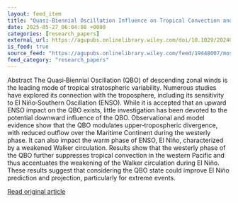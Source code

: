 ```yaml
---
layout: feed_item
title: "Quasi‐Biennial Oscillation Influence on Tropical Convection and El Niño Variability"
date: 2025-05-27 06:04:08 +0000
categories: [research_papers]
external_url: https://agupubs.onlinelibrary.wiley.com/doi/10.1029/2024GL112854?af=R
is_feed: true
source_feed: "https://agupubs.onlinelibrary.wiley.com/feed/19448007/most-recent"
feed_category: "research_papers"
---
```


Abstract The Quasi‐Biennial Oscillation (QBO) of descending zonal winds is the leading mode of tropical stratospheric variability. Numerous studies have explored its connection with the troposphere, including its sensitivity to El Niño‐Southern Oscillation (ENSO). While it is accepted that an upward ENSO impact on the QBO exists, little investigation has been devoted to the potential downward influence of the QBO. Observational and model evidence show that the QBO modulates upper‐tropospheric divergence, with reduced outflow over the Maritime Continent during the westerly phase. It can also impact the warm phase of ENSO, El Niño, characterized by a weakened Walker circulation. Results show that the westerly phase of the QBO further suppresses tropical convection in the western Pacific and thus accentuates the weakening of the Walker circulation during El Niño. These results suggest that considering the QBO state could improve El Niño prediction and projection, particularly for extreme events.

[Read original article](https://agupubs.onlinelibrary.wiley.com/doi/10.1029/2024GL112854?af=R)
